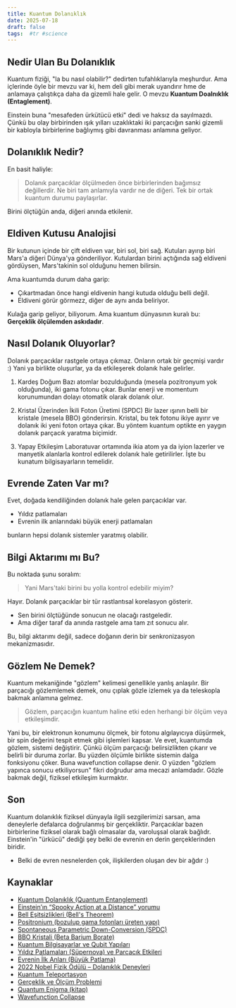```yaml
---
title: Kuantum Dolanıklık
date: 2025-07-18
draft: false
tags:  #tr #science
---
```



## Nedir Ulan Bu Dolanıklık

Kuantum fiziği, "la bu nasıl olabilir?" dedirten tufahlıklarıyla meşhurdur. Ama içlerinde öyle bir mevzu var ki, hem deli gibi merak uyandırır hme de anlamaya çalıştıkça daha da gizemli hale gelir. O mevzu **Kuantum Doalnıklık (Entaglement)**.

Einstein buna "mesafeden ürkütücü etki" dedi ve haksız da sayılmazdı. Çünkü bu olay birbirinden ışık yılları uzaklıktaki iki parçacığın sanki gizemli bir kabloyla birbirlerine bağlıymış gibi davranması anlamına geliyor.

## Dolanıklık Nedir?

En basit haliyle:

> Dolanık parçacıklar ölçülmeden önce birbirlerinden bağımsız değillerdir. Ne biri tam anlamıyla vardır ne de diğeri. Tek bir ortak kuantum durumu paylaşırlar.

Birini ölçtüğün anda, diğeri anında etkilenir.

## Eldiven Kutusu Analojisi

Bir kutunun içinde bir çift eldiven var, biri sol, biri sağ. Kutuları ayırıp biri Mars'a diğeri Dünya'ya gönderiliyor. Kutulardan birini açtığında sağ eldiveni gördüysen, Mars'takinin sol olduğunu hemen bilirsin.

Ama kuantumda durum daha garip:
- Çıkartmadan önce hangi eldivenin hangi kutuda olduğu belli değil.
- Eldiveni görür görmezz, diğer de aynı anda beliriyor.

Kulağa garip geliyor, biliyorum. Ama kuantum dünyasının kuralı bu: **Gerçeklik ölçülemden askıdadır**.

## Nasıl Dolanık Oluyorlar?

Dolanık parçacıklar rastgele ortaya çıkmaz. Onların ortak bir geçmişi vardır :) Yani ya birlikte oluşurlar, ya da etkileşerek dolanık hale gelirler.

1) Kardeş Doğum
Bazı atomlar bozulduğunda (mesela pozitronyum yok olduğunda), iki gama fotonu çıkar. Bunlar enerji ve momentum korunumundan dolayı otomatik olarak dolanık olur.

2) Kristal Üzerinden İkili Foton Üretimi (SPDC)
Bir lazer ışının belli bir kristale (mesela BBO) gönderirsin. Kristal, bu tek fotonu ikiye ayırır ve dolanık iki yeni foton ortaya çıkar. Bu yöntem kuantum optikte en yaygın dolanık parçacık yaratma biçimidr.

3) Yapay Etkileşim
Laboratuvar ortamında ikia atom ya da iyion lazerler ve manyetik alanlarla kontrol edilerek dolanık hale getirilirler. İşte bu kunatum bilgisayarların temelidir.

## Evrende Zaten Var mı?

Evet, doğada kendiliğinden dolanık hale gelen parçacıklar var.

- Yıldız patlamaları
- Evrenin ilk anlarındaki büyük enerji patlamaları

bunların hepsi dolanık sistemler yaratmış olabilir.

## Bilgi Aktarımı mı Bu?

Bu noktada şunu soralım:
> Yani Mars'taki birini bu yolla kontrol edebilir miyim?

Hayır. Dolanık parçacıklar bir tür rastlantısal korelasyon gösterir.

- Sen birini ölçtüğünde sonucun ne olacağı rastgeledir.
- Ama diğer taraf da anında rastgele ama tam zıt sonucu alır.

Bu, bilgi aktarımı değil, sadece doğanın derin bir senkronizasyon mekanizmasıdır.

## Gözlem Ne Demek?

Kuantum mekaniğinde "gözlem" kelimesi genellikle yanlış anlaşılır. Bir parçacığı gözlemlemek demek, onu çıplak gözle izlemek ya da teleskopla bakmak anlamına gelmez.

> Gözlem, parçacığın kuantum haline etki eden herhangi bir ölçüm veya etkileşimdir.

Yani bu, bir elektronun konumunu ölçmek, bir fotonu algılayıcıya düşürmek, bir spin değerini tespit etmek gibi işlemleri kapsar.
Ve evet, kuantumda gözlem, sistemi değiştirir. Çünkü ölçüm parçacığı belirsizlikten çıkarır ve belirli bir duruma zorlar. Bu yüzden ölçümle birlikte sistemin dalga fonksiyonu çöker. Buna wavefunction collapse denir.
O yüzden "gözlem yapınca sonucu etkiliyorsun" fikri doğrudur ama mecazi anlamdadır. Gözle bakmak değil, fiziksel etkileşim kurmaktır.


## Son

Kuantum dolanıklık fiziksel dünyayla ilgili sezgilerimizi sarsan, ama deneylerle defalarca doğrulanmış bir gerçekliktir.
Parçacıklar bazen birbirlerine fiziksel olarak bağlı olmasalar da, varoluşsal olarak bağlıdr.
Einstein'in "ürkücü" dediği şey belki de evrenin en derin gerçeklerinden biridir.

- Belki de evren nesnelerden çok, ilişkilerden oluşan dev bir ağdır :)


##  Kaynaklar

- [Kuantum Dolanıklık (Quantum Entanglement)](https://en.wikipedia.org/wiki/Quantum_entanglement)
- [Einstein’ın “Spooky Action at a Distance” yorumu](https://en.wikipedia.org/wiki/EPR_paradox)
- [Bell Eşitsizlikleri (Bell's Theorem)](https://en.wikipedia.org/wiki/Bell%27s_theorem)
- [Positronium (bozulup gama fotonları üreten yapı)](https://en.wikipedia.org/wiki/Positronium)
- [Spontaneous Parametric Down-Conversion (SPDC)](https://en.wikipedia.org/wiki/Spontaneous_parametric_down-conversion)
- [BBO Kristali (Beta Barium Borate)](https://en.wikipedia.org/wiki/Beta_barium_borate)
- [Kuantum Bilgisayarlar ve Qubit Yapıları](https://en.wikipedia.org/wiki/Quantum_computing)
- [Yıldız Patlamaları (Süpernova) ve Parçacık Etkileri](https://en.wikipedia.org/wiki/Supernova)
- [Evrenin İlk Anları (Büyük Patlama)](https://en.wikipedia.org/wiki/Big_Bang)
- [2022 Nobel Fizik Ödülü – Dolanıklık Deneyleri](https://www.nobelprize.org/prizes/physics/2022/summary/)
- [Kuantum Teleportasyon](https://en.wikipedia.org/wiki/Quantum_teleportation)
- [Gerçeklik ve Ölçüm Problemi](https://en.wikipedia.org/wiki/Measurement_problem)
- [Quantum Enigma (kitap)](https://en.wikipedia.org/wiki/Quantum_Enigma)
- [Wavefunction Collapse](https://en.wikipedia.org/wiki/Wave_function_collapse)
